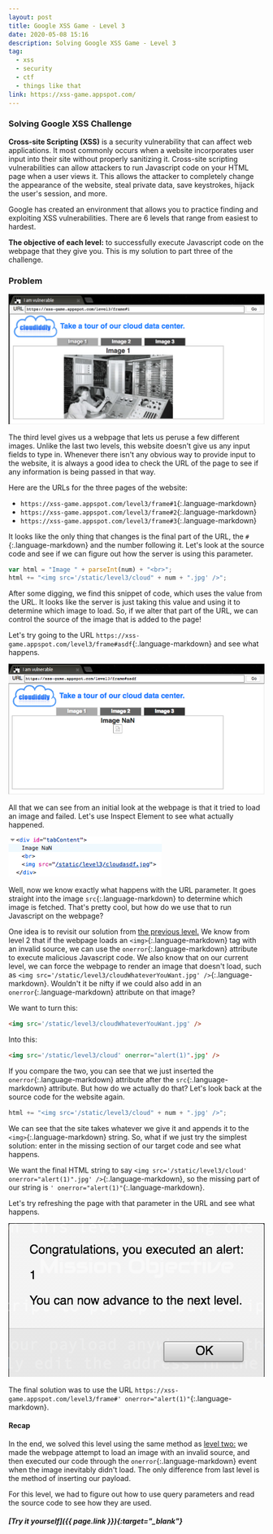 ```yaml
---
layout: post
title: Google XSS Game - Level 3
date: 2020-05-08 15:16
description: Solving Google XSS Game - Level 3
tag:
  - xss
  - security
  - ctf
  - things like that
link: https://xss-game.appspot.com/
---
```


### Solving Google XSS Challenge

**Cross-site Scripting (XSS)** is a security vulnerability that can affect web applications. It most commonly occurs when a website incorporates user input into their site without properly sanitizing it. Cross-site scripting vulnerabilities can allow attackers to run Javascript code on your HTML page when a user views it. This allows the attacker to completely change the appearance of the website, steal private data, save keystrokes, hijack the user's session, and more.

Google has created an environment that allows you to practice finding and exploiting XSS vulnerabilities. There are 6 levels that range from easiest to hardest.

**The objective of each level:** to successfully execute Javascript code on the webpage that they give you. This is my solution to part three of the challenge.



### Problem

![A website that allows you to choose between three different photos](/assets/img/google-xss/google-xss-level-3-basic.png)

The third level gives us a webpage that lets us peruse a few different images. Unlike the last two levels, this website doesn't give us any input fields to type in. Whenever there isn't any obvious way to provide input to the website, it is always a good idea to check the URL of the page to see if any information is being passed in that way.

Here are the URLs for the three pages of the website:

- ```https://xss-game.appspot.com/level3/frame#1```{:.language-markdown}
- ```https://xss-game.appspot.com/level3/frame#2```{:.language-markdown}
- ```https://xss-game.appspot.com/level3/frame#3```{:.language-markdown}

It looks like the only thing that changes is the final part of the URL, the ```#```{:.language-markdown} and the number following it. Let's look at the source code and see if we can figure out how the server is using this parameter. 

```javascript
var html = "Image " + parseInt(num) + "<br>";
html += "<img src='/static/level3/cloud" + num + ".jpg' />";
```

After some digging, we find this snippet of code, which uses the value from the URL. It looks like the server is just taking this value and using it to determine which image to load. So, if we alter that part of the URL, we can control the source of the image that is added to the page!

Let's try going to the URL ```https://xss-game.appspot.com/level3/frame#asdf```{:.language-markdown} and see what happens. 

![A message that says "image failed to load"](/assets/img/google-xss/google-xss-level-3-failed.png)

All that we can see from an initial look at the webpage is that it tried to load an image and failed. Let's use Inspect Element to see what actually happened.

![A snippet of code showing an image with a strange URL"](/assets/img/google-xss/google-xss-level-3-inspect.png)

Well, now we know exactly what happens with the URL parameter. It goes straight into the image ```src```{:.language-markdown} to determine which image is fetched. That's pretty cool, but how do we use that to run Javascript on the webpage? 

One idea is to revisit our solution from [the previous level.](/Google-XSS-Game-Level-3/) We know from level 2 that if the webpage loads an ```<img>```{:.language-markdown} tag with an invalid source, we can use the ```onerror```{:.language-markdown} attribute to execute malicious Javascript code. We also know that on our current level, we can force the webpage to render an image that doesn't load, such as ```<img src='/static/level3/cloudWhateverYouWant.jpg' />```{:.language-markdown}. Wouldn't it be nifty if we could also add in an ```onerror```{:.language-markdown} attribute on that image?

We want to turn this:

```html
<img src='/static/level3/cloudWhateverYouWant.jpg' />
```

Into this:

```html
<img src='/static/level3/cloud' onerror="alert(1)".jpg' />
```



If you compare the two, you can see that we just inserted the ```onerror```{:.language-markdown} attribute after the ```src```{:.language-markdown} attribute. But how do we actually do that? Let's look back at the source code for the website again.

```javascript
html += "<img src='/static/level3/cloud" + num + ".jpg' />";
```

We can see that the site takes whatever we give it and appends it to the ```<img>```{:.language-markdown} string. So, what if we just try the simplest solution: enter in the missing section of our target code and see what happens.

We want the final HTML string to say ```<img src='/static/level3/cloud' onerror="alert(1)".jpg' />```{:.language-markdown}, so the missing part of our string is ```' onerror="alert(1)"```{:.language-markdown}.

Let's try refreshing the page with that parameter in the URL and see what happens.

!["An alert telling us that we finished level 3](/assets/img/google-xss/google-xss-level-3-solved.png)

The final solution was to use the URL ```https://xss-game.appspot.com/level3/frame#' onerror="alert(1)"```{:.language-markdown}. 



#### Recap

In the end, we solved this level using the same method as [level two:](/Google-XSS-Game-Level-2/) we made the webpage attempt to load an image with an invalid source, and then executed our code through the ```onerror```{:.language-markdown} event when the image inevitably didn't load. The only difference from last level is the method of inserting our payload. 

For this level, we had to figure out how to use query parameters and read the source code to see how they are used.



##### [Try it yourself]({{ page.link }}){:target="_blank"}
